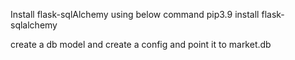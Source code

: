 Install flask-sqlAlchemy using below command 
pip3.9 install flask-sqlalchemy

create a db model and create a config and point it to market.db
